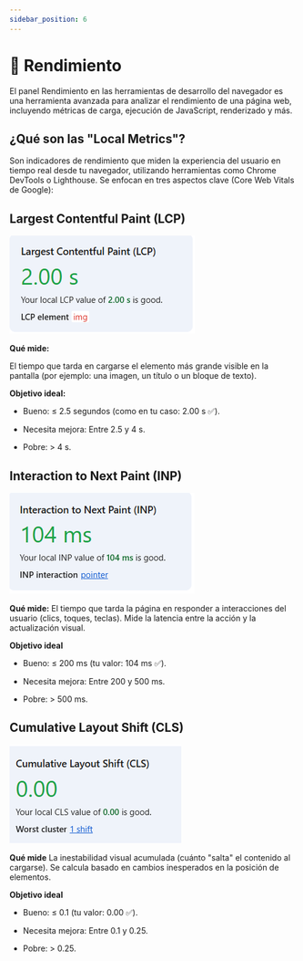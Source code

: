 ```yaml
---
sidebar_position: 6 
---
```


# 🔵 Rendimiento

El panel Rendimiento en las herramientas de desarrollo del navegador es una herramienta avanzada para analizar el rendimiento de una página web, incluyendo métricas de carga, ejecución de JavaScript, renderizado y más.

## ¿Qué son las "Local Metrics"?

Son indicadores de rendimiento que miden la experiencia del usuario en tiempo real desde tu navegador, utilizando herramientas como Chrome DevTools o Lighthouse. Se enfocan en tres aspectos clave (Core Web Vitals de Google):

## Largest Contentful Paint (LCP) 

![captura ejemplo](.\img\cap7.png)

**Qué mide:**

El tiempo que tarda en cargarse el elemento más grande visible en la pantalla (por ejemplo: una imagen, un título o un bloque de texto).

**Objetivo ideal:**

- Bueno: ≤ 2.5 segundos (como en tu caso: 2.00 s ✅).

- Necesita mejora: Entre 2.5 y 4 s.

- Pobre: > 4 s.

## Interaction to Next Paint (INP) 

![captura ejemplo](.\img\cap10.png)

**Qué mide:**
El tiempo que tarda la página en responder a interacciones del usuario (clics, toques, teclas). Mide la latencia entre la acción y la actualización visual.

**Objetivo ideal**

- Bueno: ≤ 200 ms (tu valor: 104 ms ✅).

- Necesita mejora: Entre 200 y 500 ms.

- Pobre: > 500 ms.


## Cumulative Layout Shift (CLS) 

![captura ejemplo](.\img\cap8.png)

**Qué mide**
La inestabilidad visual acumulada (cuánto "salta" el contenido al cargarse). Se calcula basado en cambios inesperados en la posición de elementos.

**Objetivo ideal**

- Bueno: ≤ 0.1 (tu valor: 0.00 ✅).

- Necesita mejora: Entre 0.1 y 0.25.

- Pobre: > 0.25.
